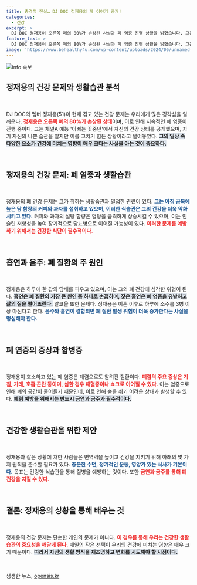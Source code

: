 ```yaml
---
title: 충격적 진실… DJ DOC 정재용의 폐 이야기 공개!
categories:
  - 건강
excerpt: >
  DJ DOC 정재용이 오른쪽 폐의 80%가 손상된 사실과 폐 염증 진행 상황을 밝혔습니다. 그는 건강한 생활습관의 중요성을 강조하며, 이혼 후 알코올 의존증을 토로했습니다. 섭취 습관 개선이 절실합니다.
feature_text: >
  DJ DOC 정재용이 오른쪽 폐의 80%가 손상된 사실과 폐 염증 진행 상황을 밝혔습니다. 그는 건강한 생활습관의 중요성을 강조하며, 이혼 후 알코올 의존증을 토로했습니다. 섭취 습관 개선이 절실합니다.
image: 'https://www.behealthy4u.com/wp-content/uploads/2024/06/unnamed-file.png'
---
```


<p><img src="https://www.behealthy4u.com/wp-content/uploads/2024/06/unnamed-file.png" alt="info 속보" /></p>

<h2 data-ke-size="size26">정재용의 건강 문제와 생활습관 분석</h2>

<p data-ke-size="size16">&nbsp;</p>

<p>DJ DOC의 멤버 정재용(51)이 현재 겪고 있는 건강 문제는 우리에게 많은 경각심을 일깨운다. <b><span style="color: #ee2323;">정재용은 오른쪽 폐의 80%가 손상된 상태</span></b>이며, 이로 인해 지속적인 폐 염증이 진행 중이다. 그는 채널A 예능 '아빠는 꽃중년'에서 자신의 건강 상태를 공개했으며, 자기 자신의 나쁜 습관을 알지만 이를 고치기 힘든 상황이라고 털어놓았다. <b><span style="background-color: #21538527;">그의 일상 속 다양한 요소가 건강에 미치는 영향이 매우 크다는 사실을 아는 것이 중요하다.</span></b> </p>

<p data-ke-size="size16">&nbsp;</p>

<h2 data-ke-size="size26">정재용의 건강 문제: 폐 염증과 생활습관</h2>

<p data-ke-size="size16">&nbsp;</p>

<p>정재용의 폐 건강 문제는 그가 취하는 생활습관과 밀접한 관련이 있다. <b><span style="color: #1a5490;">그는 아침 공복에 높은 당 함량의 커피와 과자를 섭취하고 있으며, 이러한 식습관은 그의 건강을 더욱 악화시키고 있다.</span></b> 커피와 과자의 설탕 함량은 혈당을 급격하게 상승시킬 수 있으며, 이는 인슐린 저항성을 높여 장기적으로 당뇨병으로 이어질 가능성이 있다. <b><span style="color: #ee2323;">이러한 문제를 예방하기 위해서는 건강한 식단이 필수적이다.</span></b></p>

<p data-ke-size="size16">&nbsp;</p>

<h2 data-ke-size="size26">흡연과 음주: 폐 질환의 주 원인</h2>

<p data-ke-size="size16">&nbsp;</p>

<p>정재용은 하루에 한 갑의 담배를 피우고 있으며, 이는 그의 폐 건강에 심각한 위협이 된다. <b><span style="background-color: #21538527;">흡연은 폐 질환의 가장 큰 원인 중 하나로 손꼽히며, 잦은 흡연은 폐 염증을 유발하고 삶의 질을 떨어뜨린다.</span></b> 알코올 또한 문제다. 정재용은 이혼 이후로 하루에 소주를 3병 이상 마신다고 한다. <b><span style="color: #1a5490;">음주와 흡연이 결합되면 폐 질환 발생 위험이 더욱 증가한다는 사실을 명심해야 한다.</span></b></p>

<p data-ke-size="size16">&nbsp;</p>

<h2 data-ke-size="size26">폐 염증의 증상과 합병증</h2>

<p data-ke-size="size16">&nbsp;</p>

<p>정재용이 호소하고 있는 폐 염증은 폐렴으로도 알려진 질환이다. <b><span style="color: #ee2323;">폐렴의 주요 증상은 기침, 가래, 호흡 곤란 등이며, 심한 경우 패혈증이나 쇼크로 이어질 수 있다.</span></b> 이는 염증으로 인해 폐의 공간이 줄어들기 때문인데, 이로 인해 숨을 쉬기 어려운 상태가 발생할 수 있다. <b><span style="background-color: #21538527;">폐렴 예방을 위해서는 반드시 금연과 금주가 필수적이다.</span></b> </p>

<p data-ke-size="size16">&nbsp;</p>

<h2 data-ke-size="size26">건강한 생활습관을 위한 제안</h2>

<p data-ke-size="size16">&nbsp;</p>

<p>정재용과 같은 상황에 처한 사람들은 면역력을 높이고 건강을 지키기 위해 아래의 몇 가지 원칙을 준수할 필요가 있다. <b><span style="color: #1a5490;">충분한 수면, 정기적인 운동, 영양가 있는 식사가 기본이다.</span></b> 목표는 건강한 식습관을 통해 질병을 예방하는 것이다. 또한 <b><span style="color: #ee2323;">금연과 금주를 통해 폐 건강을 지킬 수 있다.</span></b></p>

<p data-ke-size="size16">&nbsp;</p>

<h2 data-ke-size="size26">결론: 정재용의 상황을 통해 배우는 것</h2>

<p data-ke-size="size16">&nbsp;</p>

<p>정재용의 건강 문제는 단순한 개인의 문제가 아니다. <b><span style="color: #ee2323;">이 경우를 통해 우리는 건강한 생활습관의 중요성을 깨닫게 된다.</span></b> 매일의 작은 선택이 우리의 건강에 미치는 영향은 매우 크기 때문이다. <b><span style="background-color: #21538527;">따라서 자신의 생활 방식을 재조명하고 변화를 시도해야 할 시점이다.</span></b> </p>

<p data-ke-size="size16">&nbsp;</p>
생생한 뉴스, <a href="https://opensis.kr" rel="dofollow">opensis.kr</a>


